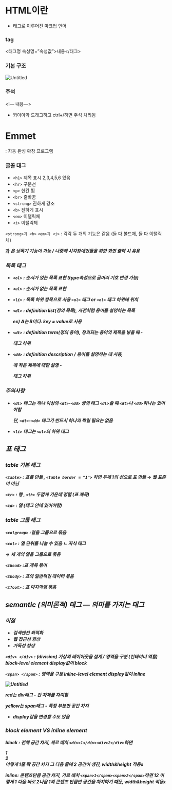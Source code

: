 # HTML이란

- 태그로 이루어진 마크업 언어

### tag

<태그명 속성명=”속성값”>내용</태그>

### 기본 구조

![Untitled](https://s3-us-west-2.amazonaws.com/secure.notion-static.com/a6159d1b-ba53-4a72-a7f6-63f1ed69a2eb/Untitled.png)

### 주석

<!— 내용—>

+ 쫘아아악 드래그하고 ctrl+/하면 주석 처리됨 

# Emmet

: 자동 완성 확장 프로그램

### 글꼴 태그

- `<h1>` 제목 표시 2,3,4,5,6  있음
- `<hr>` 구분선
- `<p>` 한칸 뜀
- `<br>` 줄바꿈
- `<strong>` 진하게 강조
- `<b>` 진하게 표시
- `<em>` 이탤릭체
- `<i>` 이탤릭체

`<strong>과 <b>` `<em>과 <i>` : 각각 두 개의 기능은 같음 (둘 다 볼드체, 둘 다 이탤릭체)

<strong>과 <em>은 낭독기 기능이 가능 / 나중에 시각장애인들을 위한 화면 출력 시 유용
  
### 목록 태그

- `<ol>` : 순서가 있는 목록 표현 (type속성으로 글머리 기호 변경 가능)
- `<ul>` : 순서가 없는 목록 표현
- `<li>` : 목록 하위 항목으로 사용 `<ul>` 태그 or `<ol>` 태그 하위에 위치
- `<dl>` : definition list(정의 목록), 사전처럼 용어를 설명하는 목록
    
    ex) A는 B이다. key = value로 사용
    
- `<dt>` : definition term(정의 용어), 정의되는 용어의 제목을 넣을 때  - <dl> 태그 하위
- `<dd>` : definition description / 용어를 설명하는 데 사용, <dt>에 적은 제목에 대한 설명 - <dl>태그 하위

### 주의사항

- `<dl>` 태그는 하나 이상의 `<dt>-<dd>` 쌍의 태그  `<dl>`쓸 때  `<dt>`나 `<dd>`하나는 있어야함
    
    단, `<dt>-<dd>` 태그가 반드시 하나의 짝일 필요는 없음 
    
- `<li>` 태그는  `<ul>`의 하위 태그

## 표 태그

### table 기본 태그

`<table>` : 표를 만듦 , `<table border = "1">` 하면 두께 1의 선으로 표 만듦 → 웹 표준이 아님

`<tr>` : 행 , `<th>` 두껍게 가운데 정렬 (표 제목)

`<td>` : 열 (<tr>태그 안에 있어야함)

### table 그룹 태그

`<colgroup>` :열을 그룹으로 묶음

`<col>` : 열 단위를 나눌 수 있음 ㄴ 자식 태그

<col span = “3”> → 세 개의 열을 그룹으로 묶음

`<thead>` :표 제목 묶어

`<tbody>` : 표의 일반적인 데이터 묶음

`<tfoot>` : 표 마지막행 묶음
  
  ## semantic (의미론적) 태그 — 의미를 가지는 태그

### 이점

- 검색엔진 최적화
- 웹 접근성 향상
- 가독성 향상

`<div> </div>` : (division) 가상의 레이아웃을 설계 / 영역을 구분 (컨테이너 역할)  **block-level element**  *display값이 block*

`<span> </span>` : 영역을 구분  **inline-level element**  *display값이 inline*

![Untitled](https://s3-us-west-2.amazonaws.com/secure.notion-static.com/805bbac2-57ea-4d0d-bc58-7d1cee52df88/Untitled.png)

red는 div태그 - 칸 자체를 차지함

yellow는 span태그 - 특정 부분만 공간 차지

- display값을 변경할 수도 있음

### block element VS inline element

block : 전체 공간 차지, 세로 배치 `<div>1</div><div>2</div>`하면 <div>1</div><div>2</div> 이렇게 1줄 쫙 공간 차지 그 다음 줄에 2 공간이 생김, width&height 적용o

inline: 콘텐츠만큼 공간 차지, 가로 배치 `<span>1</span><span>2</span>`하면 <span>1</span><span>2</span> 이렇게 1 다음 바로 2나옴 1의 콘텐츠 만큼만 공간을 차지하기 때문, width&height 적용x
